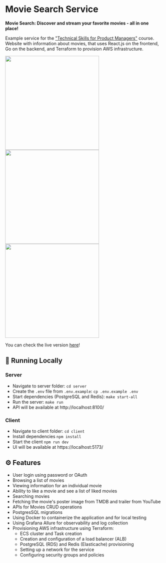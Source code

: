 # Movie Search Service
**Movie Search: Discover and stream your favorite movies - all in one place!**

Example service for the ["Technical Skills for Product Managers"](https://verbetcetera.com/tech-skills-course) course.  
Website with information about movies, that uses React.js on the frontend, Go on the backend, and Terraform to provision AWS infrastructure.    

<p>
  <img width="300" src="https://github.com/user-attachments/assets/edf425e3-dc2c-4006-a7ed-3a15d5f0d8e0" />
  <img width="300" src="https://github.com/user-attachments/assets/b8ffe155-b31b-4cf1-9578-71973a54f083" />
  <img width="300" src="https://github.com/user-attachments/assets/c05b16a1-6a6e-446b-b808-bbe50e6f97b8" />
</p>

You can check the live version [here](https://ms.martishin.com/)!  

## 🚀 Running Locally
### Server
* Navigate to server folder: `cd server`
* Create the `.env` file from `.env.example`: `cp .env.example .env`
* Start dependencies (PostgreSQL and Redis): `make start-all`
* Run the server: `make run`
* API will be available at http://localhost:8100/
### Client
* Navigate to client folder: `cd client`
* Install dependencies `npm install`
* Start the client `npm run dev`
* UI will be available at https://localhost:5173/

## ⚙️ Features
* User login using password or OAuth
* Browsing a list of movies
* Viewing information for an individual movie
* Ability to like a movie and see a list of liked movies
* Searching movies
* Fetching the movie's poster image from TMDB and trailer from YouTube
* APIs for Movies CRUD operations
* PostgresSQL migrations
* Using Docker to containerize the application and for local testing
* Using Grafana Allure for observability and log collection
* Provisioning AWS infrastructure using Terraform:
  * ECS cluster and Task creation
  * Creation and configuration of a load balancer (ALB) 
  * PostgreSQL (RDS) and Redis (Elasticache) provisioning
  * Setting up a network for the service
  * Configuring security groups and policies
